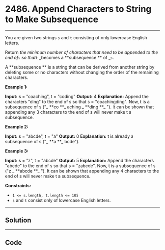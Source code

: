 # 2486. Append Characters to String to Make Subsequence

---

You are given two strings `s` and `t` consisting of only lowercase English letters.

Return _the minimum number of characters that need to be appended to the end of_`s` _so that_`t` _becomes a **subsequence ** of _`s`.

A **subsequence ** is a string that can be derived from another string by deleting some or no characters without changing the order of the remaining characters.

 

**Example 1:**


**Input:** s = "coaching", t = "coding"
**Output:** 4
**Explanation:** Append the characters "ding" to the end of s so that s = "coachingding".
Now, t is a subsequence of s ("_ **co **_ aching _ **ding **_ ").
It can be shown that appending any 3 characters to the end of s will never make t a subsequence.


**Example 2:**


**Input:** s = "abcde", t = "a"
**Output:** 0
**Explanation:** t is already a subsequence of s ("_ **a **_ bcde").


**Example 3:**


**Input:** s = "z", t = "abcde"
**Output:** 5
**Explanation:** Append the characters "abcde" to the end of s so that s = "zabcde".
Now, t is a subsequence of s ("z _ **abcde **_ ").
It can be shown that appending any 4 characters to the end of s will never make t a subsequence.


 

**Constraints:**

  * `1 <= s.length, t.length <= 105`
  * `s` and `t` consist only of lowercase English letters.

---

## Solution



---

## Code
```python


```